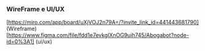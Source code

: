 ### WireFrame e UI/UX
[https://miro.com/app/board/uXjVOJ2n79A=/?invite_link_id=441443681790] (Wireframe)
[https://www.figma.com/file/fdd1e7evkgIXnOG9uih745/Abogabot?node-id=0%3A1] (ui/ux)
